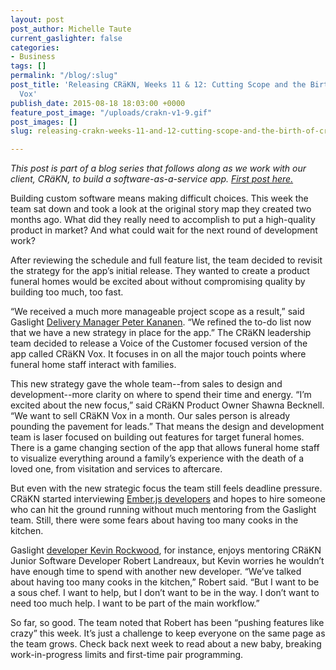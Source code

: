 ```yaml
---
layout: post
post_author: Michelle Taute
current_gaslighter: false
categories:
- Business
tags: []
permalink: "/blog/:slug"
post_title: 'Releasing CRäKN, Weeks 11 & 12: Cutting Scope and the Birth of CRäKN
  Vox'
publish_date: 2015-08-18 18:03:00 +0000
feature_post_image: "/uploads/crakn-v1-9.gif"
post_images: []
slug: releasing-crakn-weeks-11-and-12-cutting-scope-and-the-birth-of-crakn-vox

---
```

*This post is part of a blog series that follows along as we work with our client, CRäKN, to build a software-as-a-service app. [First post here.](https://teamgaslight.com/blog/releasing-crakn-blogging-a-custom-software-project)*
 
Building custom software means making difficult choices. This week the team sat down and took a look at the original story map they created two months ago. What did they really need to accomplish to put a high-quality product in market? And what could wait for the next round of development work?

After reviewing the schedule and full feature list, the team decided to revisit the strategy for the app’s initial release. They wanted to create a product funeral homes would be excited about without compromising quality by building too much, too fast. 

“We received a much more manageable project scope as a result,” said Gaslight [Delivery Manager Peter Kananen](https://teamgaslight.com/people/peter-kananen). “We refined the to-do list now that we have a new strategy in place for the app.” The CRäKN leadership team decided  to release a Voice of the Customer focused version of the app called CRäKN Vox. It focuses in on all the major touch points where funeral home staff interact with families. 
 
This new strategy gave the whole team--from sales to design and development--more clarity on where to spend their time and energy.  “I’m excited about the new focus,” said CRäKN Product Owner Shawna Becknell. “We want to sell CRäKN Vox in a month. Our sales person is already pounding the pavement for leads.” That means the design and development team is laser focused on building out features for target funeral homes. There is a game changing section of the app that allows funeral home staff to visualize everything around a family’s experience with the death of a loved one, from visitation and services to aftercare. 

But even with the new strategic focus the team still feels deadline pressure. CRäKN started interviewing [Ember.js developers](https://teamgaslight.com/training/courses/14-introduction-to-ember-js) and hopes to hire someone who can hit the ground running without much mentoring from the Gaslight team. Still, there were some fears about having too many cooks in the kitchen.
 
Gaslight [developer Kevin Rockwood](https://teamgaslight.com/people/kevin-rockwood), for instance, enjoys mentoring CRäKN Junior Software Developer Robert Landreaux, but Kevin worries he wouldn’t have enough time to spend with another new developer. “We’ve talked about having too many cooks in the kitchen,” Robert said. “But I want to be a sous chef. I want to help, but I don’t want to be in the way. I don’t want to need too much help. I want to be part of the main workflow.”
 
So far, so good. The team noted that Robert has been “pushing features like crazy” this week. It’s just a challenge to keep everyone on the same page as the team grows. Check back next week to read about a new baby, breaking work-in-progress limits and first-time pair programming.

